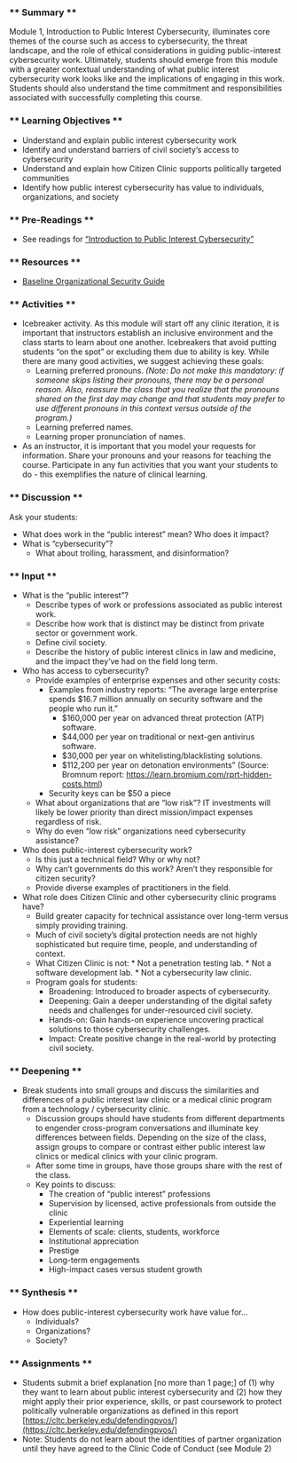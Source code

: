 ### ** Summary **

Module 1, Introduction to Public Interest Cybersecurity, illuminates core themes of the course such as access to cybersecurity, the threat landscape, and the role of ethical considerations in guiding public-interest cybersecurity work. Ultimately, students should emerge from this module with a greater contextual understanding of what public interest cybersecurity work looks like and the implications of engaging in this work. Students should also understand the time commitment and responsibilities associated with successfully completing this course. 

### ** Learning Objectives **

* Understand and explain public interest cybersecurity work
* Identify and understand barriers of civil society’s access to cybersecurity
* Understand and explain how Citizen Clinic supports politically targeted communities
* Identify how public interest cybersecurity has value to individuals, organizations, and society

### ** Pre-Readings **

* See readings for [“Introduction to Public Interest Cybersecurity”](../../../Consolidated_Bibliography/#intro)

### ** Resources **

* [Baseline Organizational Security Guide](https://www.citizenclinic.io/LRO/0-Introduction_and_TOC_(README)/)


### ** Activities **

*  Icebreaker activity. As this module will start off any clinic iteration, it is important that instructors establish an inclusive environment and the class starts to learn about one another. Icebreakers that avoid putting students “on the spot” or excluding them due to ability is key. While there are many good activities, we suggest achieving these goals:
    *   Learning preferred pronouns. _(Note: Do not make this mandatory: if someone skips listing their pronouns, there may be a personal reason. Also, reassure the class that you realize that the pronouns shared on the first day may change and that students may prefer to use different pronouns in this context versus outside of the program.)_
    *   Learning preferred names.
    *   Learning proper pronunciation of names.
*   As an instructor, it is important that you model your requests for information. Share your pronouns and your reasons for teaching the course. Participate in any fun activities that you want your students to do - this exemplifies the nature of clinical learning.


### ** Discussion **

Ask your students:

*   What does work in the “public interest” mean? Who does it impact?
*   What is “cybersecurity”? 
    *   What about trolling, harassment, and disinformation?


### ** Input **

*   What is the “public interest”?
    *   Describe types of work or professions associated as public interest work.
    *   Describe how work that is distinct may be distinct from private sector or government work. 
    *   Define civil society.
    *   Describe the history of public interest clinics in law and medicine, and the impact they’ve had on the field long term.
*   Who has access to cybersecurity?
    *   Provide examples of enterprise expenses and other security costs:
        *   Examples from industry reports: “The average large enterprise spends $16.7 million annually on security software and the people who run it.”
            *   $160,000 per year on advanced threat protection (ATP) software. 
            *   $44,000 per year on traditional or next-gen antivirus software.
            *   $30,000 per year on whitelisting/blacklisting solutions. 
            *   $112,200 per year on detonation environments” (Source: Bromnum report: https://learn.bromium.com/rprt-hidden-costs.html)
        *   Security keys can be $50 a piece
    *   What about organizations that are “low risk”? IT investments will likely be lower priority than direct mission/impact expenses regardless of risk. 
    *   Why do even “low risk” organizations need cybersecurity assistance?
*   Who does public-interest cybersecurity work?
    *   Is this just a technical field? Why or why not?
    *   Why can’t governments do this work? Aren’t they responsible for citizen security?
    *   Provide diverse examples of practitioners in the field. 
*   What role does Citizen Clinic and other cybersecurity clinic programs have?
    *   Build greater capacity for technical assistance over long-term versus simply providing training.
    *   Much of civil society’s digital protection needs are not highly sophisticated but require time, people, and understanding of context. 
    *    What Citizen Clinic is not:
        *   Not a penetration testing lab.
        *   Not a software development lab.
        *   Not a cybersecurity law clinic.
    *   Program goals for students:
        *   Broadening: Introduced to broader aspects of cybersecurity.
        *   Deepening: Gain a deeper understanding of the digital safety needs and challenges for under-resourced civil society.
        *   Hands-on: Gain hands-on experience uncovering practical solutions to those cybersecurity challenges.
        *   Impact: Create positive change in the real-world by protecting civil society.


### ** Deepening **

* Break students into small groups and discuss the similarities and differences of a public interest law clinic or a medical clinic program from a technology / cybersecurity clinic. 
    *   Discussion groups should have students from different departments to engender cross-program conversations and illuminate key differences between fields. Depending on the size of the class, assign groups to compare or contrast either public interest law clinics or medical clinics with your clinic program. 
    *   After some time in groups, have those groups share with the rest of the class.
    *   Key points to discuss:
        *   The creation of “public interest” professions
        *   Supervision by licensed, active professionals from outside the clinic
        *   Experiential learning
        *   Elements of scale: clients, students, workforce
        *   Institutional appreciation
        *   Prestige
        *   Long-term engagements
        *   High-impact cases versus student growth


### ** Synthesis **

*   How does public-interest cybersecurity work have value for... 
    *   Individuals?
    *   Organizations? 
    *   Society?


### ** Assignments **

*   Students submit a brief explanation [no more than 1 page;] of (1) why they want to learn about public interest cybersecurity and (2) how they might apply their prior experience, skills, or past coursework to protect politically vulnerable organizations as defined in this report [https://cltc.berkeley.edu/defendingpvos/](https://cltc.berkeley.edu/defendingpvos/)  
*   Note: Students do not learn about the identities of partner organization until they have agreed to the Clinic Code of Conduct (see Module 2)